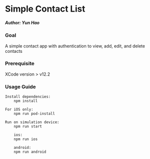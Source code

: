 # Simple Contact List
##### Author: Yun Hao

### Goal
A simple contact app with authentication to view, add, edit, and delete contacts

### Prerequisite
XCode version > v12.2
### Usage Guide
```
Install dependencies:
    npm install

For iOS only:
    npm run pod-install

Run on simulation device:
    npm run start
    
    ios:    
    npm run ios
    
    android:
    npm run android  
```
